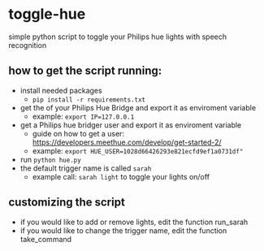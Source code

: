 # toggle-hue

simple python script to toggle your Philips hue lights with speech recognition

## how to get the script running:

- install needed packages
  - `pip install -r requirements.txt`
- get the of your Philips Hue Bridge and export it as enviroment variable
  - example: `export IP=127.0.0.1`
- get a Philips hue bridger user and export it as enviroment variable
  - guide on how to get a user: https://developers.meethue.com/develop/get-started-2/
  - example: `export HUE_USER=1028d66426293e821ecfd9ef1a0731df"`
- run `python hue.py`
- the default trigger name is called `sarah`
  - example call: `sarah light` to toggle your lights on/off

## customizing the script

- if you would like to add or remove lights, edit the function run_sarah
- if you would like to change the trigger name, edit the function take_command
